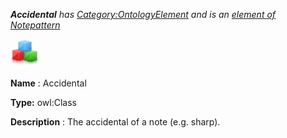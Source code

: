 ___Accidental__ 
 has
 [Category:OntologyElement](../../Category/OntologyElement "Category:OntologyElement") 
 and is an
 [element of](../../Property/ElementOf "Property:ElementOf") 
[Notepattern](../../Submissions/Notepattern "Submissions:Notepattern")_




  





[![Class](../images/thumb/2/27/Class.gif/45px-Class.gif)](../../Image/Class.gif "Class")


__Name__ 
 : Accidental
 



__Type:__ 
 owl:Class
 



__Description__ 
 : The accidental of a note (e.g. sharp).